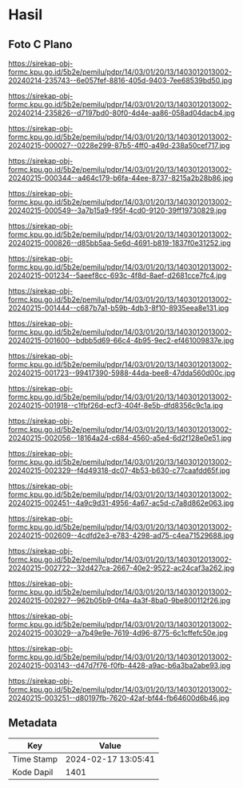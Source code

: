 # Hasil

## Foto C Plano

https://sirekap-obj-formc.kpu.go.id/5b2e/pemilu/pdpr/14/03/01/20/13/1403012013002-20240214-235743--6e057fef-8816-405d-9403-7ee68539bd50.jpg

https://sirekap-obj-formc.kpu.go.id/5b2e/pemilu/pdpr/14/03/01/20/13/1403012013002-20240214-235826--d7197bd0-80f0-4d4e-aa86-058ad04dacb4.jpg

https://sirekap-obj-formc.kpu.go.id/5b2e/pemilu/pdpr/14/03/01/20/13/1403012013002-20240215-000027--0228e299-87b5-4ff0-a49d-238a50cef717.jpg

https://sirekap-obj-formc.kpu.go.id/5b2e/pemilu/pdpr/14/03/01/20/13/1403012013002-20240215-000344--a464c179-b6fa-44ee-8737-8215a2b28b86.jpg

https://sirekap-obj-formc.kpu.go.id/5b2e/pemilu/pdpr/14/03/01/20/13/1403012013002-20240215-000549--3a7b15a9-f95f-4cd0-9120-39ff19730829.jpg

https://sirekap-obj-formc.kpu.go.id/5b2e/pemilu/pdpr/14/03/01/20/13/1403012013002-20240215-000826--d85bb5aa-5e6d-4691-b819-1837f0e31252.jpg

https://sirekap-obj-formc.kpu.go.id/5b2e/pemilu/pdpr/14/03/01/20/13/1403012013002-20240215-001234--5aeef8cc-693c-4f8d-8aef-d2681cce7fc4.jpg

https://sirekap-obj-formc.kpu.go.id/5b2e/pemilu/pdpr/14/03/01/20/13/1403012013002-20240215-001444--c687b7a1-b59b-4db3-8f10-8935eea8e131.jpg

https://sirekap-obj-formc.kpu.go.id/5b2e/pemilu/pdpr/14/03/01/20/13/1403012013002-20240215-001600--bdbb5d69-66c4-4b95-9ec2-ef461009837e.jpg

https://sirekap-obj-formc.kpu.go.id/5b2e/pemilu/pdpr/14/03/01/20/13/1403012013002-20240215-001723--99417390-5988-44da-bee8-47dda560d00c.jpg

https://sirekap-obj-formc.kpu.go.id/5b2e/pemilu/pdpr/14/03/01/20/13/1403012013002-20240215-001918--c1fbf26d-ecf3-404f-8e5b-dfd8356c9c1a.jpg

https://sirekap-obj-formc.kpu.go.id/5b2e/pemilu/pdpr/14/03/01/20/13/1403012013002-20240215-002056--18164a24-c684-4560-a5e4-6d2f128e0e51.jpg

https://sirekap-obj-formc.kpu.go.id/5b2e/pemilu/pdpr/14/03/01/20/13/1403012013002-20240215-002329--f4d49318-dc07-4b53-b630-c77caafdd65f.jpg

https://sirekap-obj-formc.kpu.go.id/5b2e/pemilu/pdpr/14/03/01/20/13/1403012013002-20240215-002451--4a9c9d31-4956-4a67-ac5d-c7a8d862e063.jpg

https://sirekap-obj-formc.kpu.go.id/5b2e/pemilu/pdpr/14/03/01/20/13/1403012013002-20240215-002609--4cdfd2e3-e783-4298-ad75-c4ea71529688.jpg

https://sirekap-obj-formc.kpu.go.id/5b2e/pemilu/pdpr/14/03/01/20/13/1403012013002-20240215-002722--32d427ca-2667-40e2-9522-ac24caf3a262.jpg

https://sirekap-obj-formc.kpu.go.id/5b2e/pemilu/pdpr/14/03/01/20/13/1403012013002-20240215-002927--962b05b9-0f4a-4a3f-8ba0-9be800112f26.jpg

https://sirekap-obj-formc.kpu.go.id/5b2e/pemilu/pdpr/14/03/01/20/13/1403012013002-20240215-003029--a7b49e9e-7619-4d96-8775-6c1cffefc50e.jpg

https://sirekap-obj-formc.kpu.go.id/5b2e/pemilu/pdpr/14/03/01/20/13/1403012013002-20240215-003143--d47d7f76-f0fb-4428-a9ac-b6a3ba2abe93.jpg

https://sirekap-obj-formc.kpu.go.id/5b2e/pemilu/pdpr/14/03/01/20/13/1403012013002-20240215-003251--d80197fb-7620-42af-bf44-fb64600d6b46.jpg


## Metadata

| Key        | Value               |
| ---------- | ------------------- |
| Time Stamp | 2024-02-17 13:05:41 |
| Kode Dapil | 1401                |



